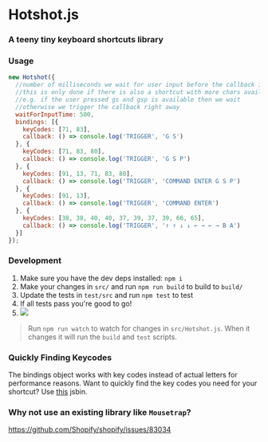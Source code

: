 Hotshot.js
==========
### A teeny tiny keyboard shortcuts library

### Usage
```js
new Hotshot({
  //number of milliseconds we wait for user input before the callback is triggered
  //this is only done if there is also a shortcut with more chars available
  //e.g. if the user pressed gs and gsp is available then we wait
  //otherwise we trigger the callback right away
  waitForInputTime: 500, 
  bindings: [{
    keyCodes: [71, 83],
    callback: () => console.log('TRIGGER', 'G S')
  }, {
    keyCodes: [71, 83, 80],
    callback: () => console.log('TRIGGER', 'G S P')
  }, {
    keyCodes: [91, 13, 71, 83, 80],
    callback: () => console.log('TRIGGER', 'COMMAND ENTER G S P')
  }, {
    keyCodes: [91, 13],
    callback: () => console.log('TRIGGER', 'COMMAND ENTER')
  }, {
    keyCodes: [38, 38, 40, 40, 37, 39, 37, 39, 66, 65],
    callback: () => console.log('TRIGGER', '↑ ↑ ↓ ↓ ← → ← → B A')
  }]
});
```

### Development
1. Make sure you have the dev deps installed: `npm i`
2. Make your changes in `src/` and run `npm run build` to build to `build/`
3. Update the tests in `test/src` and run `npm test` to test
4. If all tests pass you're good to go!
5. ![](http://media.tumblr.com/tumblr_meh2kbVICW1rrdzra.gif)

> Run `npm run watch` to watch for changes in `src/Hotshot.js`. When it changes it will run the `build` and `test` scripts.

### Quickly Finding Keycodes
The bindings object works with key codes instead of actual letters for performance reasons. Want to quickly find the key codes you need for your shortcut? Use [this](http://jsbin.com/yayocohace/embed?js,console,output) jsbin.

### Why not use an existing library like `Mousetrap`?
https://github.com/Shopify/shopify/issues/83034

